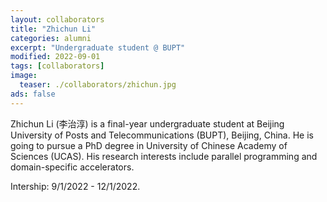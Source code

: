 ```yaml
---
layout: collaborators
title: "Zhichun Li"
categories: alumni
excerpt: "Undergraduate student @ BUPT"
modified: 2022-09-01
tags: [collaborators]
image:
  teaser: ./collaborators/zhichun.jpg
ads: false
---
```


Zhichun Li (李治淳) is a final-year undergraduate student at Beijing University of Posts and Telecommunications (BUPT), Beijing, China. He is going to pursue a PhD degree in University of Chinese Academy of Sciences (UCAS). His research interests include parallel programming and domain-specific accelerators.

Intership: 9/1/2022 - 12/1/2022.